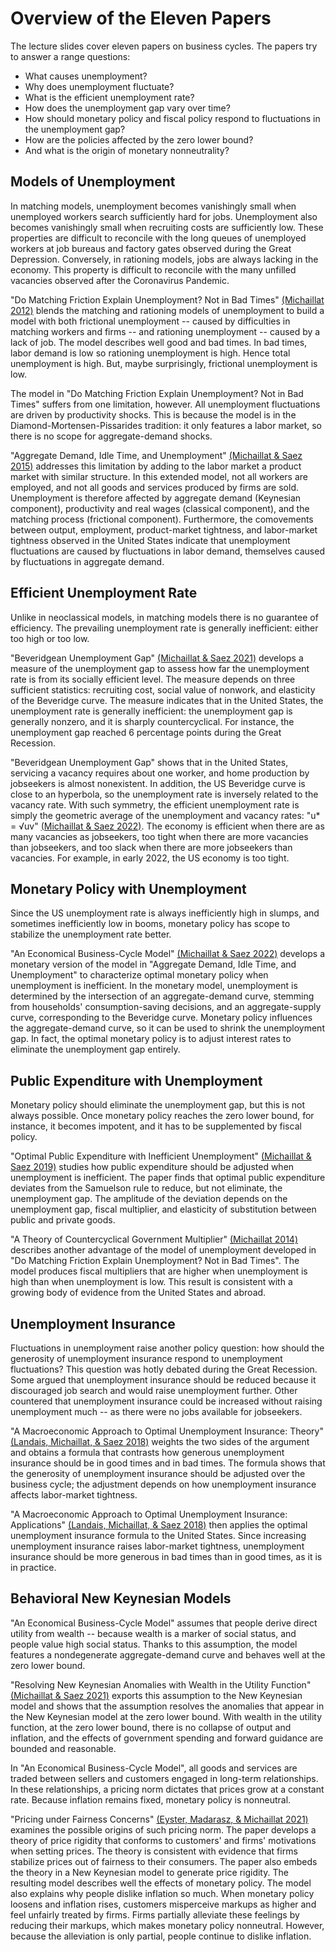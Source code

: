 # Overview of the Eleven Papers

The lecture slides cover eleven papers on business cycles. The papers try to answer a range questions: 

* What causes unemployment?
* Why does unemployment fluctuate?
* What is the efficient unemployment rate?
* How does the unemployment gap vary over time?
*  How should monetary policy and fiscal  policy respond to fluctuations in the unemployment gap?
* How are the policies affected by the zero lower bound?
* And what is the origin of monetary nonneutrality?

## Models of Unemployment

In matching models, unemployment becomes vanishingly small when unemployed workers search sufficiently hard for jobs. Unemployment also becomes vanishingly small when recruiting costs are sufficiently low. These properties are difficult to reconcile with the long queues of unemployed workers at job bureaus and factory gates observed during the Great Depression. Conversely, in rationing models, jobs are always lacking in the economy. This property is difficult to reconcile with the many unfilled vacancies observed after the Coronavirus Pandemic.

"Do Matching Friction Explain Unemployment? Not in Bad Times" [(Michaillat 2012)](https://www.pascalmichaillat.org/1.html) blends the matching and rationing models of unemployment to build a model with both frictional unemployment -- caused by difficulties in matching workers and firms -- and rationing unemployment -- caused by a lack of job. The model describes well good and bad times. In bad times, labor demand is low so rationing unemployment is high. Hence total unemployment is high. But, maybe surprisingly, frictional unemployment is low.

The model in "Do Matching Friction Explain Unemployment? Not in Bad Times" suffers from one limitation, however. All unemployment fluctuations are driven by productivity shocks. This is because the model is in the Diamond-Mortensen-Pissarides tradition: it only features a labor market, so there is no scope for aggregate-demand shocks.

"Aggregate Demand, Idle Time, and Unemployment" [(Michaillat & Saez 2015)](https://www.pascalmichaillat.org/3.html) addresses this limitation by adding to the labor market a product market with similar structure. In this extended model, not all workers are employed, and not all goods and services produced by firms are sold. Unemployment is therefore affected by aggregate demand (Keynesian component), productivity and real wages (classical component), and the matching process (frictional component). Furthermore, the comovements between output, employment, product-market tightness, and labor-market tightness observed in the United States indicate that unemployment fluctuations are caused by fluctuations in labor demand, themselves caused by fluctuations in aggregate demand. 

## Efficient Unemployment Rate

Unlike in neoclassical models, in matching models there is no guarantee of efficiency. The prevailing unemployment rate is generally inefficient: either too high or too low.

"Beveridgean Unemployment Gap" [(Michaillat & Saez 2021)](https://www.pascalmichaillat.org/9.html) develops a measure of the unemployment gap to assess how far the unemployment rate is from its socially efficient level. The measure depends on three sufficient statistics: recruiting cost, social value of nonwork, and elasticity of the Beveridge curve. The measure indicates that in the United States, the unemployment rate is generally inefficient: the unemployment gap is generally nonzero, and it is sharply countercyclical. For instance, the unemployment gap reached 6 percentage points during the Great Recession.

"Beveridgean Unemployment Gap" shows that in the United States, servicing a vacancy requires about one worker, and home production by jobseekers is almost nonexistent. In addition, the US Beveridge curve is close to an hyperbola, so the unemployment rate is inversely related to the vacancy rate. With such symmetry, the efficient unemployment rate is simply the geometric average of the unemployment and vacancy rates: "u* = √uv" [(Michaillat & Saez 2022)](https://www.pascalmichaillat.org/13.html).  The economy is efficient when there are as many vacancies as jobseekers, too tight when there are more vacancies than jobseekers, and too slack when there are more jobseekers than vacancies. For example, in early 2022, the US economy is too tight.

## Monetary Policy with Unemployment

Since the US unemployment rate is always inefficiently high in slumps, and sometimes inefficiently low in booms, monetary policy has scope to stabilize the unemployment rate better.

"An Economical Business-Cycle Model" [(Michaillat & Saez 2022)](https://www.pascalmichaillat.org/7.html) develops a monetary version of the model in "Aggregate Demand, Idle Time, and Unemployment" to characterize optimal monetary policy when unemployment is inefficient. In the monetary model, unemployment is determined by the intersection of an aggregate-demand curve, stemming from households' consumption-saving decisions, and an aggregate-supply curve, corresponding to the Beveridge curve. Monetary policy influences the aggregate-demand curve, so it can be used to shrink the unemployment gap. In fact, the optimal monetary policy is to adjust interest rates to eliminate the unemployment gap entirely.

## Public Expenditure with Unemployment

Monetary policy should eliminate the unemployment gap, but this is not always possible. Once monetary policy reaches the zero lower bound, for instance, it becomes impotent, and it has to be supplemented by fiscal policy.

"Optimal Public Expenditure with Inefficient Unemployment" [(Michaillat & Saez 2019)](https://www.pascalmichaillat.org/6.html) studies how public expenditure should be adjusted when unemployment is inefficient. The paper finds that optimal public expenditure deviates from the Samuelson rule to reduce, but not eliminate, the unemployment gap. The amplitude of the deviation depends on the unemployment gap, fiscal multiplier, and elasticity of substitution between public and private goods.

"A Theory of Countercyclical Government Multiplier" [(Michaillat 2014)](https://www.pascalmichaillat.org/2.html) describes another advantage of the model of unemployment developed in "Do Matching Friction Explain Unemployment? Not in Bad Times". The model produces fiscal multipliers that are higher when unemployment is high than when unemployment is low. This result is consistent with a growing body of evidence from the United States and abroad.

## Unemployment Insurance

Fluctuations in unemployment raise another policy question: how should the generosity of unemployment insurance respond to unemployment fluctuations? This question was hotly debated during the Great Recession. Some argued that unemployment insurance should be reduced because it discouraged job search and would raise unemployment further. Other countered that unemployment insurance could be increased without raising unemployment much -- as there were no jobs available for jobseekers.

"A Macroeconomic Approach to Optimal Unemployment Insurance: Theory" [(Landais, Michaillat, & Saez 2018)](https://www.pascalmichaillat.org/4.html) weights the two sides of the argument and obtains a formula that contrasts how generous unemployment insurance should be in good times and in bad times. The formula shows that the generosity of unemployment insurance should be adjusted over the business cycle; the adjustment depends on how unemployment insurance affects labor-market tightness.

"A Macroeconomic Approach to Optimal Unemployment Insurance: Applications" [(Landais, Michaillat, & Saez 2018)](https://www.pascalmichaillat.org/5.html) then applies the optimal unemployment insurance formula to the United States. Since increasing unemployment insurance raises labor-market tightness, unemployment insurance should be more generous in bad times than in good times, as it is in practice.


## Behavioral New Keynesian Models

"An Economical Business-Cycle Model" assumes that people derive direct utility from wealth -- because wealth is a marker of social status, and people value high social status. Thanks to this assumption, the model features a nondegenerate aggregate-demand curve and behaves well at the zero lower bound. 

"Resolving New Keynesian Anomalies with Wealth in the Utility Function" [(Michaillat & Saez 2021)](https://www.pascalmichaillat.org/11.html) exports this assumption to the New Keynesian model and shows that the assumption resolves the anomalies that appear in the New Keynesian model at the zero lower bound. With wealth in the utility function, at the zero lower bound, there is no collapse of output and inflation, and the effects of government spending and forward guidance are bounded and reasonable.

In "An Economical Business-Cycle Model", all goods and services are traded between sellers and customers engaged in long-term relationships. In these relationships, a pricing norm dictates that prices grow at a constant rate. Because inflation remains fixed, monetary policy is nonneutral.

"Pricing under Fairness Concerns" [(Eyster, Madarasz, & Michaillat 2021)](https://www.pascalmichaillat.org/8.html) examines the possible origins of such pricing norm. The paper develops a theory of price rigidity that conforms to customers' and firms' motivations when setting prices. The theory is consistent with evidence that firms stabilize prices out of fairness to their consumers. The paper also embeds the theory in a New Keynesian model to generate price rigidity. The resulting model describes well the effects of monetary policy. The model also explains why people dislike inflation so much. When monetary policy loosens and inflation rises, customers misperceive markups as higher and feel unfairly treated by firms. Firms partially alleviate these feelings by reducing their markups, which makes monetary policy nonneutral. However, because the alleviation is only partial, people continue to dislike inflation.